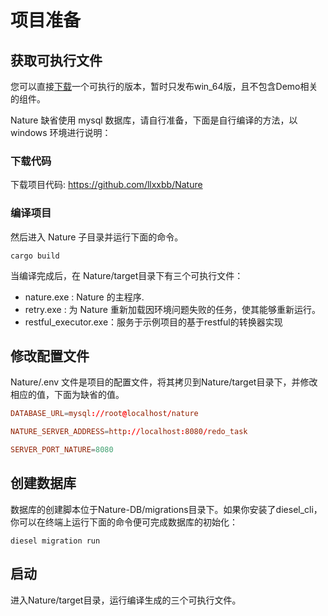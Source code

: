 # 项目准备

## 获取可执行文件

您可以直接[下载](https://github.com/llxxbb/Nature/releases)一个可执行的版本，暂时只发布win_64版，且不包含Demo相关的组件。

Nature 缺省使用  mysql 数据库，请自行准备，下面是自行编译的方法，以 windows 环境进行说明：


### 下载代码

下载项目代码: https://github.com/llxxbb/Nature

### 编译项目

然后进入 Nature 子目录并运行下面的命令。 

```shell
cargo build
```

当编译完成后，在 Nature/target目录下有三个可执行文件：

- nature.exe : Nature 的主程序.
- retry.exe : 为 Nature 重新加载因环境问题失败的任务，使其能够重新运行。
- restful_executor.exe：服务于示例项目的基于restful的转换器实现


## 修改配置文件

Nature/.env 文件是项目的配置文件，将其拷贝到Nature/target目录下，并修改相应的值，下面为缺省的值。

```toml
DATABASE_URL=mysql://root@localhost/nature

NATURE_SERVER_ADDRESS=http://localhost:8080/redo_task

SERVER_PORT_NATURE=8080
```
## 创建数据库

数据库的创建脚本位于Nature-DB/migrations目录下。如果你安装了diesel_cli，你可以在终端上运行下面的命令便可完成数据库的初始化：

```shell
diesel migration run
```

## 启动

进入Nature/target目录，运行编译生成的三个可执行文件。